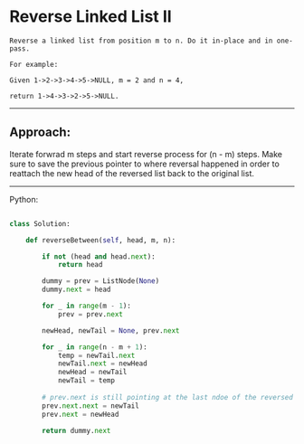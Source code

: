 # Reverse Linked List II

    Reverse a linked list from position m to n. Do it in-place and in one-pass.

    For example:

    Given 1->2->3->4->5->NULL, m = 2 and n = 4,

    return 1->4->3->2->5->NULL.

---

## Approach:

Iterate forwrad m steps and start reverse process for (n - m) steps. Make sure
to save the previous pointer to where reversal happened in order to reattach
the new head of the reversed list back to the original list.

---

Python:

```python

class Solution:

    def reverseBetween(self, head, m, n):

        if not (head and head.next):
            return head

        dummy = prev = ListNode(None)
        dummy.next = head

        for _ in range(m - 1):
            prev = prev.next

        newHead, newTail = None, prev.next

        for _ in range(n - m + 1):
            temp = newTail.next
            newTail.next = newHead
            newHead = newTail
            newTail = temp
        
        # prev.next is still pointing at the last ndoe of the reversed list
        prev.next.next = newTail
        prev.next = newHead

        return dummy.next
```
